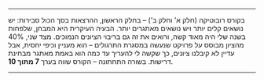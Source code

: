 
---

בקורס רובוטיקה (חלק א’ וחלק ב’) – בחלק הראשון, ההרצאות בסך הכול סבירות: יש נושאים קלים יותר ויש נושאים מאתגרים יותר. הבעיה העיקרית היא המבחן, שלפחות בשנה שלי היה מאוד קשה, ורואים את זה גם בריבוי הציונים הנמוכים. מצד שני, 40% מהציון מבוסס על פרויקט שנעשה במסגרת התרגולים – הוא מעניין וכיפי יחסית, אבל עדיין לא קיבלנו ציונים, כך שקשה לי להעריך עד כמה הוא באמת מאתגר מבחינת דרישות.
בשורה התחתונה – הקורס שווה בערך **7 מתוך 10**.

---
